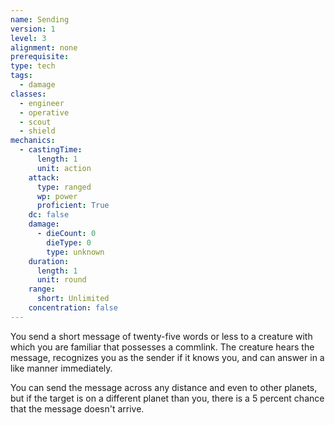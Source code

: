 ```yaml
---
name: Sending
version: 1
level: 3
alignment: none
prerequisite: 
type: tech
tags:
  - damage
classes:
  - engineer
  - operative
  - scout
  - shield
mechanics:
  - castingTime:
      length: 1
      unit: action
    attack:
      type: ranged
      wp: power
      proficient: True
    dc: false
    damage:
      - dieCount: 0
        dieType: 0
        type: unknown
    duration:
      length: 1
      unit: round
    range:
      short: Unlimited
    concentration: false
---
```

You send a short message of twenty-five words or less to a creature with which you are familiar that possesses a commlink. The creature hears the message, recognizes you as the sender if it knows you, and can answer in a like manner immediately. 

You can send the message across any distance and even to other planets, but if the target is on a different planet than you, there is a 5 percent chance that the message doesn't arrive.
    